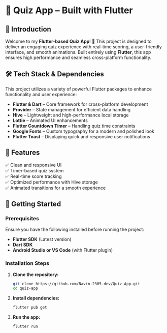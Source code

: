 # 📱 Quiz App – Built with Flutter  

## 🚀 Introduction  
Welcome to my **Flutter-based Quiz App**! 🎉 This project is designed to deliver an engaging quiz experience with real-time scoring, a user-friendly interface, and smooth animations. Built entirely using **Flutter**, this app ensures high performance and seamless cross-platform functionality.  

## 🛠 Tech Stack & Dependencies  
This project utilizes a variety of powerful Flutter packages to enhance functionality and user experience:  

- **Flutter & Dart** – Core framework for cross-platform development  
- **Provider** – State management for efficient data handling  
- **Hive** – Lightweight and high-performance local storage  
- **Lottie** – Animated UI enhancements  
- **Flutter Countdown Timer** – Handling quiz time constraints  
- **Google Fonts** – Custom typography for a modern and polished look  
- **Flutter Toast** – Displaying quick and responsive user notifications  

## 🎯 Features  
✅ Clean and responsive UI  
✅ Timer-based quiz system  
✅ Real-time score tracking  
✅ Optimized performance with Hive storage  
✅ Animated transitions for a smooth experience  


## 🚀 Getting Started  
### Prerequisites  
Ensure you have the following installed before running the project:  

- **Flutter SDK** (Latest version)  
- **Dart SDK**  
- **Android Studio or VS Code** (with Flutter plugin)  

### Installation Steps  
1. **Clone the repository:**  
   ```sh  
   git clone https://github.com/Navin-2305-dev/Quiz-App.git
   cd quiz-app  
   ```  
2. **Install dependencies:**  
   ```sh  
   flutter pub get  
   ```  
3. **Run the app:**  
   ```sh  
   flutter run  
   ```  
